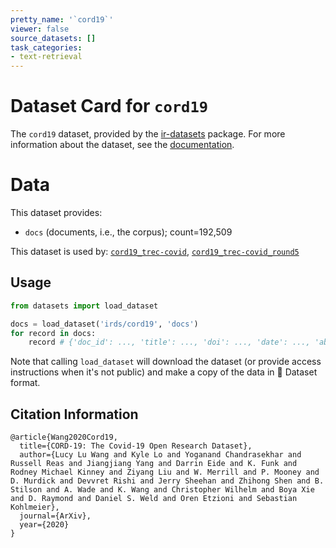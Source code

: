 ```yaml
---
pretty_name: '`cord19`'
viewer: false
source_datasets: []
task_categories:
- text-retrieval
---
```


# Dataset Card for `cord19`

The `cord19` dataset, provided by the [ir-datasets](https://ir-datasets.com/) package.
For more information about the dataset, see the [documentation](https://ir-datasets.com/cord19#cord19).

# Data

This dataset provides:
 - `docs` (documents, i.e., the corpus); count=192,509


This dataset is used by: [`cord19_trec-covid`](https://huggingface.co/datasets/irds/cord19_trec-covid), [`cord19_trec-covid_round5`](https://huggingface.co/datasets/irds/cord19_trec-covid_round5)


## Usage

```python
from datasets import load_dataset

docs = load_dataset('irds/cord19', 'docs')
for record in docs:
    record # {'doc_id': ..., 'title': ..., 'doi': ..., 'date': ..., 'abstract': ...}

```

Note that calling `load_dataset` will download the dataset (or provide access instructions when it's not public) and make a copy of the
data in 🤗 Dataset format.

## Citation Information

```
@article{Wang2020Cord19,
  title={CORD-19: The Covid-19 Open Research Dataset},
  author={Lucy Lu Wang and Kyle Lo and Yoganand Chandrasekhar and Russell Reas and Jiangjiang Yang and Darrin Eide and K. Funk and Rodney Michael Kinney and Ziyang Liu and W. Merrill and P. Mooney and D. Murdick and Devvret Rishi and Jerry Sheehan and Zhihong Shen and B. Stilson and A. Wade and K. Wang and Christopher Wilhelm and Boya Xie and D. Raymond and Daniel S. Weld and Oren Etzioni and Sebastian Kohlmeier},
  journal={ArXiv},
  year={2020}
}
```
